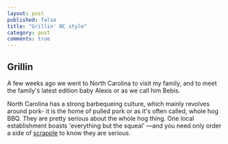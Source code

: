 ```yaml
---
layout: post
published: false
title: "Grillin' NC style"
category: post
comments: true
---
```


## Grillin

A few weeks ago we went to North Carolina to visit my family, and to meet the family's latest edition baby Alexis or as we call him Bebis. 

North Carolina has a strong barbequeing culture, which mainly revolves around pork- it is the home of pulled pork or as it's often called, whole hog BBQ. They are pretty serious about the whole hog thing. One local establishment boasts 'everything but the squeal' ––and you need only order a side of [scrapple](http://en.wikipedia.org/wiki/Scrapple) to know they are serious.


